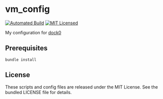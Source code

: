 vm_config
========

[![Automated Build](http://img.shields.io/badge/automated-build-green.svg)](https://registry.hub.docker.com/u/dock0/vm_config/)
[![MIT Licensed](http://img.shields.io/badge/license-MIT-green.svg)](https://tldrlegal.com/license/mit-license)

My configuration for [dock0](https://github.com/dock0/dock0)

## Prerequisites

```
bundle install
```

## License

These scripts and config files are released under the MIT License. See the bundled LICENSE file for details.

